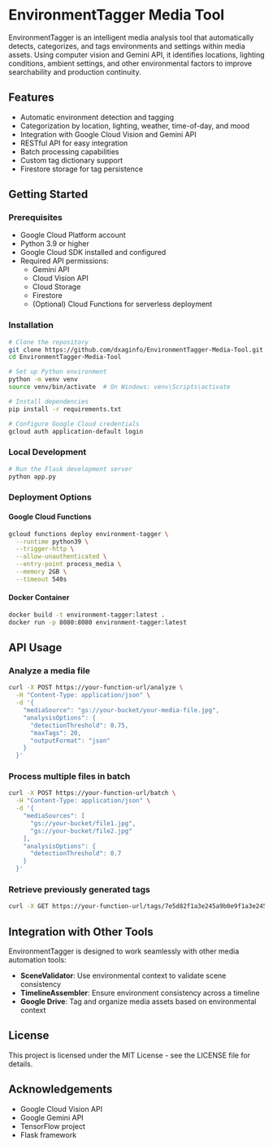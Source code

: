 # EnvironmentTagger Media Tool

EnvironmentTagger is an intelligent media analysis tool that automatically detects, categorizes, and tags environments and settings within media assets. Using computer vision and Gemini API, it identifies locations, lighting conditions, ambient settings, and other environmental factors to improve searchability and production continuity.

## Features

- Automatic environment detection and tagging
- Categorization by location, lighting, weather, time-of-day, and mood
- Integration with Google Cloud Vision and Gemini API
- RESTful API for easy integration
- Batch processing capabilities
- Custom tag dictionary support
- Firestore storage for tag persistence

## Getting Started

### Prerequisites

- Google Cloud Platform account
- Python 3.9 or higher
- Google Cloud SDK installed and configured
- Required API permissions:
  - Gemini API
  - Cloud Vision API
  - Cloud Storage
  - Firestore
  - (Optional) Cloud Functions for serverless deployment

### Installation

```bash
# Clone the repository
git clone https://github.com/dxaginfo/EnvironmentTagger-Media-Tool.git
cd EnvironmentTagger-Media-Tool

# Set up Python environment
python -m venv venv
source venv/bin/activate  # On Windows: venv\Scripts\activate

# Install dependencies
pip install -r requirements.txt

# Configure Google Cloud credentials
gcloud auth application-default login
```

### Local Development

```bash
# Run the Flask development server
python app.py
```

### Deployment Options

#### Google Cloud Functions

```bash
gcloud functions deploy environment-tagger \
  --runtime python39 \
  --trigger-http \
  --allow-unauthenticated \
  --entry-point process_media \
  --memory 2GB \
  --timeout 540s
```

#### Docker Container

```bash
docker build -t environment-tagger:latest .
docker run -p 8080:8080 environment-tagger:latest
```

## API Usage

### Analyze a media file

```bash
curl -X POST https://your-function-url/analyze \
  -H "Content-Type: application/json" \
  -d '{
    "mediaSource": "gs://your-bucket/your-media-file.jpg",
    "analysisOptions": {
      "detectionThreshold": 0.75,
      "maxTags": 20,
      "outputFormat": "json"
    }
  }'
```

### Process multiple files in batch

```bash
curl -X POST https://your-function-url/batch \
  -H "Content-Type: application/json" \
  -d '{
    "mediaSources": [
      "gs://your-bucket/file1.jpg",
      "gs://your-bucket/file2.jpg"
    ],
    "analysisOptions": {
      "detectionThreshold": 0.7
    }
  }'
```

### Retrieve previously generated tags

```bash
curl -X GET https://your-function-url/tags/7e5d82f1a3e245a9b0e9f1a3e245a9b0
```

## Integration with Other Tools

EnvironmentTagger is designed to work seamlessly with other media automation tools:

- **SceneValidator**: Use environmental context to validate scene consistency
- **TimelineAssembler**: Ensure environment consistency across a timeline
- **Google Drive**: Tag and organize media assets based on environmental context

## License

This project is licensed under the MIT License - see the LICENSE file for details.

## Acknowledgements

- Google Cloud Vision API
- Google Gemini API
- TensorFlow project
- Flask framework